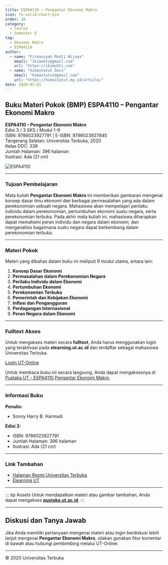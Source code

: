 ```yaml
--- 
title: ESPA4110 – Pengantar Ekonomi Makro
icon: fa-solid:chart-pie
order: 10
category:
  - Course
  - Semester 8
tag:
  - Ekonomi Makro
  - ESPA4110
author:
  - name: "Firmansyah Mukti Wijaya"
    email: "ikimukti@gmail.com"
    url: "https://ikimukti.com"
  - name: "Himastatut Docs"
    email: "himastatut@gmail.com"
    url: "https://himastatut.my.id/article/"
date: 2020-01-01
--- 
```


## Buku Materi Pokok (BMP) ESPA4110 – Pengantar Ekonomi Makro

**ESPA4110 – Pengantar Ekonomi Makro**  
Edisi 3 / 3 SKS / Modul 1-9  
ISBN: 9786023927791 | E-ISBN: 9786023927845  
Tangerang Selatan: Universitas Terbuka, 2020  
Kelas DDC: 339  
Jumlah Halaman: 396 halaman  
Ilustrasi: Ada (21 cm)

![ESPA4110](https://pustaka.ut.ac.id/lib/wp-content/uploads/2020/07/ESPA411003.jpg)

--- 

### Tujuan Pembelajaran

Mata kuliah **Pengantar Ekonomi Makro** ini memberikan gambaran mengenai konsep dasar ilmu ekonomi dan berbagai permasalahan yang ada dalam perekonomian sebuah negara. Mahasiswa akan mempelajari perilaku individu dalam perekonomian, pertumbuhan ekonomi suatu negara, serta perekonomian terbuka. Pada akhir mata kuliah ini, mahasiswa diharapkan dapat memahami peran individu dan negara dalam ekonomi, dan menganalisis bagaimana suatu negara dapat berkembang dalam perekonomian terbuka.

--- 

### Materi Pokok

Materi yang dibahas dalam buku ini meliputi 9 modul utama, antara lain:

1. **Konsep Dasar Ekonomi**
2. **Permasalahan dalam Perekonomian Negara**
3. **Perilaku Individu dalam Ekonomi**
4. **Pertumbuhan Ekonomi**
5. **Perekonomian Terbuka**
6. **Pemerintah dan Kebijakan Ekonomi**
7. **Inflasi dan Pengangguran**
8. **Perdagangan Internasional**
9. **Peran Negara dalam Ekonomi**

--- 

### Fulltext Akses

Untuk mengakses materi secara **fulltext**, Anda harus menggunakan login yang teraktivasi pada **elearning.ut.ac.id** dan terdaftar sebagai mahasiswa Universitas Terbuka.

[Login UT-Online](http://elearning.ut.ac.id)

Untuk membaca buku ini secara langsung, Anda dapat mengaksesnya di [Pustaka UT - ESPA4110 Pengantar Ekonomi Makro](https://pustaka.ut.ac.id/lib/espa4110-pengantar-ekonomi-makro-edisi-3/).

--- 

### Informasi Buku

**Penulis:**  
- Sonny Harry B. Harmadi

**Edisi 3:**
- ISBN: 9786023927791
- Jumlah Halaman: 396 halaman
- Ilustrasi: Ada (21 cm)

--- 

### Link Tambahan

- [Halaman Resmi Universitas Terbuka](https://www.ut.ac.id)
- [Elearning UT](http://elearning.ut.ac.id)

--- 

::: tip Assets
Untuk mendapatkan materi atau gambar tambahan, Anda dapat mengakses **[pustaka.ut.ac.id](https://pustaka.ut.ac.id)**.
:::

--- 

## Diskusi dan Tanya Jawab

Jika Anda memiliki pertanyaan mengenai materi atau ingin berdiskusi lebih lanjut mengenai **Pengantar Ekonomi Makro**, silakan gunakan fitur komentar di bawah atau hubungi pembimbing melalui UT-Online.

--- 

<footer>
  <p>© 2020 Universitas Terbuka</p>
</footer>
